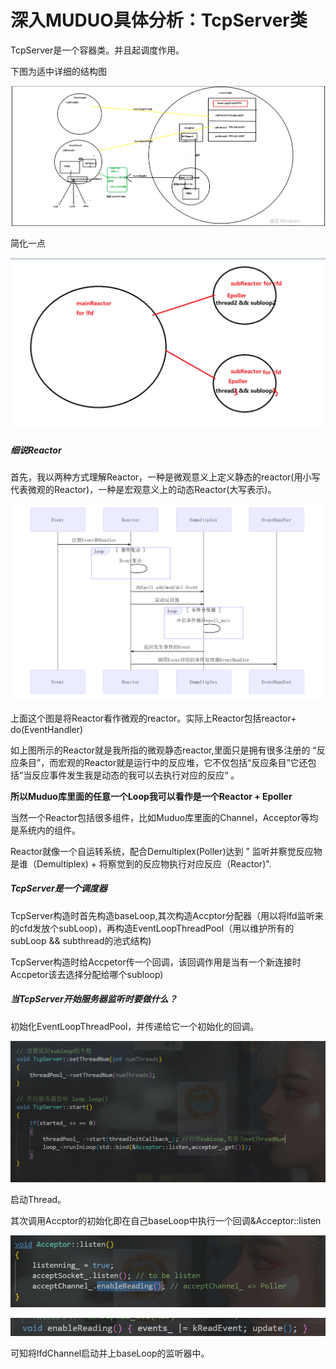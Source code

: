 # 深入MUDUO具体分析：TcpServer类



TcpServer是一个容器类。并且起调度作用。

下图为适中详细的结构图

![image-20221109160847986](assets/image-20221109160847986.png)





简化一点

![image-20221109162324949](assets/image-20221109162324949.png)

##### 细说Reactor

首先，我以两种方式理解Reactor，一种是微观意义上定义静态的reactor(用小写代表微观的Reactor)，一种是宏观意义上的动态Reactor(大写表示)。     



![image-20221109161959608](assets/image-20221109161959608.png)

上面这个图是将Reactor看作微观的reactor。实际上Reactor包括reactor+ do(EventHandler)

如上图所示的Reactor就是我所指的微观静态reactor,里面只是拥有很多注册的   “反应条目”，而宏观的Reactor就是运行中的反应堆，它不仅包括“反应条目”它还包括“当反应事件发生我是动态的我可以去执行对应的反应“ 。  

**所以Muduo库里面的任意一个Loop我可以看作是一个Reactor + Epoller**

当然一个Reactor包括很多组件，比如Muduo库里面的Channel，Acceptor等均是系统内的组件。

Reactor就像一个自运转系统，配合Demultiplex(Poller)达到 ” 监听并察觉反应物是谁（Demultiplex)  +    将察觉到的反应物执行对应反应（Reactor)". 







##### TcpServer是一个调度器

TcpServer构造时首先构造baseLoop,其次构造Accptor分配器（用以将lfd监听来的cfd发放个subLoop)，再构造EventLoopThreadPool（用以维护所有的subLoop && subthread的池式结构)



TcpServer构造时给Accpetor传一个回调，该回调作用是当有一个新连接时Accpetor该去选择分配给哪个subloop)



##### 当TcpServer开始服务器监听时要做什么？

初始化EventLoopThreadPool，并传递给它一个初始化的回调。

![image-20221109165540973](assets/image-20221109165540973.png)

启动Thread。

其次调用Accptor的初始化即在自己baseLoop中执行一个回调&Acceptor::listen 

![image-20221109170033400](assets/image-20221109170033400.png)

![image-20221109170101008](assets/image-20221109170101008.png)

可知将lfdChannel启动并上baseLoop的监听器中。

